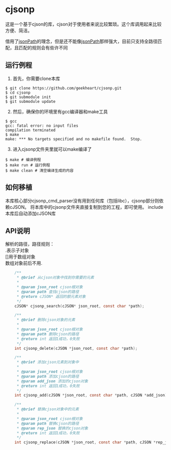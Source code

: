 # cjsonp
这是一个基于cjson的库，cjson对于使用者来说比较繁琐。这个库调用起来比较方便、简洁。

借用了[jsonPath](https://github.com/json-path/JsonPath)的理念，但是还不能像[jsonPath](https://github.com/json-path/JsonPath)那样强大，目前只支持全路径匹配，且匹配的规则会有些许不同

## 运行例程
1. 首先，你需要clone本库
```shell
$ git clone https://github.com/geekheart/cjsonp.git
$ cd cjsonp
$ git submodule init
$ git submodule update
```
2. 然后，确保你的环境里有gcc编译器和make工具
```shell
$ gcc
gcc: fatal error: no input files
compilation terminated
$ make    
make: *** No targets specified and no makefile found.  Stop.
```
3. 进入cjsonp文件夹里就可以make编译了
```shell
$ make # 编译例程
$ make run # 运行例程
$ make clean # 清空编译生成的内容
```

## 如何移植
本库核心部分cjsonp_cmd_parser没有用到任何库（包括libc），cjsonp部分则依赖cJSON。
将本库中的cjsonp文件夹直接复制到您的工程，即可使用。
include本库后自动添加cJSON库

## API说明
解析的路径，路径规则：<br/>
.表示子对象<br/>
[]用于数组对象<br/>
数组对象前后不用.<br/>

```c
    /**
     * @brief 从cjson对象中找到你需要的元素
     * 
     * @param json_root cjson根对象
     * @param path 查找cjson的路径
     * @return cJSON* 返回的额元素对象
     */
    cJSON* cjsonp_search(cJSON* json_root, const char *path);

    /**
     * @brief 删除cjson对象的元素
     * 
     * @param json_root cjson根对象
     * @param path 删除cjson的路径
     * @return int 返回1成功，0失败
     */
    int cjsonp_delete(cJSON *json_root, const char *path);

    /**
     * @brief 添加cjson元素到对象中
     * 
     * @param json_root cjson根对象
     * @param path 添加cjson的路径
     * @param add_json 添加的cjson对象
     * @return int 返回1成功，0失败
     */
    int cjsonp_add(cJSON *json_root, const char *path, cJSON *add_json);

    /**
     * @brief 替换cjson对象中的元素
     * 
     * @param json_root cjson根对象
     * @param path 替换cjson的路径
     * @param rep_json 替换的cjson对象
     * @return int 返回1成功，0失败
     */
    int cjsonp_replace(cJSON *json_root, const char *path, cJSON *rep_json);

```